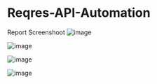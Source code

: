 # Reqres-API-Automation

Report Screenshoot
![image](https://github.com/rizaluilman/Reqres-API-Automation/assets/47112673/86c7639e-9cca-436c-8ac9-b5eb21e7398d)

![image](https://github.com/rizaluilman/Reqres-API-Automation/assets/47112673/5cceeef6-b152-410a-a0a4-1ae47995f780)

![image](https://github.com/rizaluilman/Reqres-API-Automation/assets/47112673/289abb24-1490-4819-a912-ba8ae7e1400a)

![image](https://github.com/rizaluilman/Reqres-API-Automation/assets/47112673/0b10f6ff-71a4-4211-a17e-4f2be166e90f)


